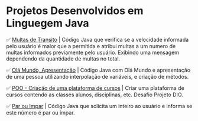 # Projetos Desenvolvidos em Linguegem Java

✅  [Multas de Transito](https://github.com/Carlos-CGS/ProjetosJava/tree/main/Multas%20Transito) | Código Java que verifica se a velocidade informada pelo usuário é maior que a permitida e atribui multas a um numero de multas informados previamente pelo usuário. Exibindo uma mensagem dependendo da quantidade de multas no total.

✅ [Olá Mundo, Apresentação](https://github.com/Carlos-CGS/ProjetosJava/tree/main/Ol%C3%A1Mundo) | Código Java com Olá Mundo e apresentação de uma pessoa utilizando interpolação de variáveis, e criação de métodos.

✅  [POO - Criação de uma plataforma de cursos](https://github.com/Carlos-CGS/ProjetosJava/tree/main/POO%20-%20Criar%20uma%20Plataforma%20Cursos) | Criar uma plataforma de cursos contendo as classes alunos, disciplinas, etc. Desafio Projeto DIO.

✅ [Par ou Impar](https://github.com/Carlos-CGS/ProjetosJava/tree/main/Par%20ou%20Impar) | Código Java que solicita um inteiro ao usuário e informa se este número é par ou impar.


